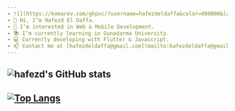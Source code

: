 ```yaml
---
- ![](https://komarev.com/ghpvc/?username=hafezdeldaffa&color=000000&label=Profile+Visit's)
- 👋 Hi, I’m Hafezd El Daffa.
- 👀 I’m interested in Web & Mobile Development.
- 📚 I’m currently learning in Gunadarma University.
- 💻 Currently developing with Flutter & Javascript.
- 📫 Contact me at [hafezdeldaffa@gmail.com](mailto:hafezdeldaffa@gmail.com)
---
```

![hafezd's GitHub stats](https://github-readme-stats.vercel.app/api?username=hafezdeldaffa&show_icons=true&theme=gotham)
---
[![Top Langs](https://github-readme-stats.vercel.app/api/top-langs/?username=hafezdeldaffa&layout=compact)](https://github.com/anuraghazra/github-readme-stats)
---


<!---
hafezdeldaffa/hafezdeldaffa is a ✨ special ✨ repository because its `README.md` (this file) appears on your GitHub profile.
You can click the Preview link to take a look at your changes.
--->
